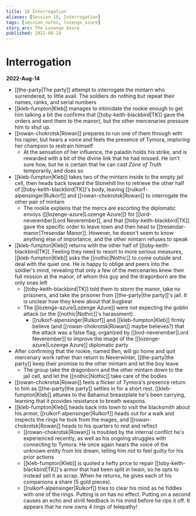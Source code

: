```yaml
---
title: 10 Interrogation
aliases: [Session 10, Interrogation]
tags: [session_notes, lozenge_azure]
story_arc: The Lozenge Azure
published: 2022-08-14
---
```

# Interrogation

**2022-Aug-14**

- [[the-party|The party]] attempt to interrogate the mintarn who surrendered, to little avail. The soldiers do nothing but repeat their names, ranks, and serial numbers
- [[kleb-fumpton|Kleb]] manages to intimidate the rookie enough to get him talking a bit (he confirms that [[toby-keith-blackbird|TK]] gave the orders and sent them to the manor), but the other mercenaries pressure him to shut up.
- [[rowan-chokrotsk|Rowan]] prepares to run one of them through with his rapier, but hears a voice and feels the presence of Tymora, imploring her champion to restrain himself
  - At the sensation of her influence, the paladin holds his strike, and is rewarded with a bit of the divine link that he had missed. He isn't sure how, but he is certain that he can cast *Zone of Truth* temporarily, and does so
- [[kleb-fumpton|Kleb]] takes two of the mintarn inside to the empty jail cell, then heads back toward the Stonehill Inn to retrieve the other half of [[toby-keith-blackbird|TK]]'s body, leaving [[rulkorf-alpensinger|Rulkorf]] and [[rowan-chokrotsk|Rowan]] to interrogate the other pair of mintarn
  - The rookie explains that the mercs are escorting the diplomatic envoys ([[lozenge-azure|Lozenge Azure]]) for [[lord-neverember|Lord Neverember]], and that [[toby-keith-blackbird|TK]] gave the specific order to leave town and then head to [[tresendar-manor|Tresendar Manor]]. However, he doesn't seem to know anything else of importance, and the other mintarn refuses to speak
- [[kleb-fumpton|Kleb]] returns with the other half of [[toby-keith-blackbird|TK]]. Feeling they need to resort to more serious measures, [[kleb-fumpton|Kleb]] asks the [[nothic|Nothic]] to come outside and deal with the quiet one. He is happy to oblige and peers into the soldier's mind, revealing that only a few of the mercenaries knew their full mission at the manor, of whom this guy and the dragonborn are the only ones left
  - [[toby-keith-blackbird|TK]] told them to storm the manor, take no prisoners, and take the prisoner from [[the-party|the party]]'s jail. It is unclear how they knew about that bugbear
  - The [[lozenge-azure|Lozenge Azure]] were not expecting the goblin attack (or the [[nothic|Nothic]]'s harassment).
    - [[rulkorf-alpensinger|Rulkorf]] and [[kleb-fumpton|Kleb]] firmly believe (and [[rowan-chokrotsk|Rowan]] maybe believes?) that the attack was a false flag, organized by [[lord-neverember|Lord Neverember]] to improve the image of the [[lozenge-azure|Lozenge Azure]] diplomatic party
- After confirming that the rookie, named Ben, will go home and quit mercenary work rather than return to Neverwinter, [[the-party|the party]] keep their promise to the other mintarn and let the boy leave
  - The group take the dragonborn and the other mintarn down to the jail cell, and let the [[nothic|Nothic]] take care of the bodies
- [[rowan-chokrotsk|Rowan]] feels a flicker of Tymora's presence return to him as [[the-party|the party]] settles in for a short rest. [[kleb-fumpton|Kleb]] attunes to the Bahamut breastplate he's been carrying, learning that it provides resistance to breath weapons.
- [[kleb-fumpton|Kleb]] heads back into town to visit the blacksmith about his armor, [[rulkorf-alpensinger|Rulkorf]] heads out for a walk and inspects the rings he took from the mages, and [[rowan-chokrotsk|Rowan]] heads to his quarters to rest and reflect
  - [[rowan-chokrotsk|Rowan]] is troubled by the internal conflict he's experienced recently, as well as his ongoing struggles with connecting to Tymora. He once again hears the voice of the unknown entity from his dream, telling him not to feel guilty for his prior actions
  - [[kleb-fumpton|Kleb]] is quoted a hefty price to repair [[toby-keith-blackbird|TK]]'s armor that had been split in twain, so he opts to instead sell it as scrap. When he returns, he gives each of his companions a share (5 gold pieces).
  - [[rulkorf-alpensinger|Rulkorf]] tries to clear his mind as he fiddles with one of the rings. Putting is on has no effect. Putting on a second causes an echo and shrill feedback in his mind before he rips it off. It appears that he now owns 4 rings of telepathy!
